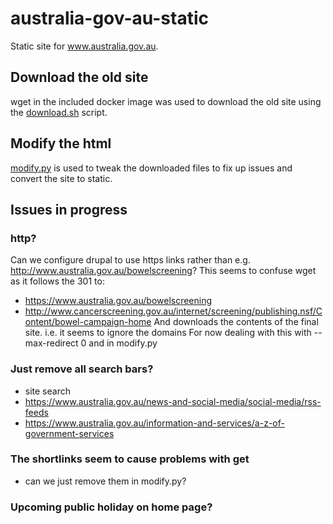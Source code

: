 # australia-gov-au-static

Static site for www.australia.gov.au.

## Download the old site

wget in the included docker image was used to download the old site using the [download.sh](./download.sh) script.

## Modify the html

[modify.py](./modify.py) is used to tweak the downloaded files to fix up issues and convert the site to static.

## Issues in progress

### http?

Can we configure drupal to use https links rather than e.g. http://www.australia.gov.au/bowelscreening? This seems to confuse wget as it follows the 301 to:
- https://www.australia.gov.au/bowelscreening
- http://www.cancerscreening.gov.au/internet/screening/publishing.nsf/Content/bowel-campaign-home
And downloads the contents of the final site. i.e. it seems to ignore the domains
For now dealing with this with --max-redirect 0 and in modify.py

### Just remove all search bars?

- site search
- https://www.australia.gov.au/news-and-social-media/social-media/rss-feeds
- https://www.australia.gov.au/information-and-services/a-z-of-government-services

### The shortlinks seem to cause problems with get

- can we just remove them in modify.py?

### Upcoming public holiday on home page?
